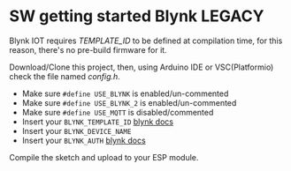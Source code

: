 # SW getting started Blynk LEGACY


Blynk IOT requires *TEMPLATE_ID* to be defined at compilation time, for this reason, there's no pre-build firmware for it.

Download/Clone this project, then, using Arduino IDE or VSC(Platformio) check the file named *config.h*.

- Make sure `#define USE_BLYNK` is enabled/un-commented
- Make sure `#define USE_BLYNK_2` is enabled/un-commented
- Make sure `#define USE_MQTT` is disabled/commented
- Insert your `BLYNK_TEMPLATE_ID` [blynk docs](https://docs.blynk.io/en/getting-started/activating-devices/manual-device-activation#step-2-getting-template-id)
- Insert your `BLYNK_DEVICE_NAME`
- Insert your `BLYNK_AUTH` [blynk docs](https://docs.blynk.io/en/getting-started/activating-devices/manual-device-activation#step-3-getting-auth-token)


Compile the sketch and upload to your ESP module.
